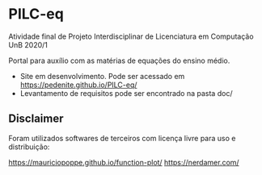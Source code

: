 # PILC-eq
Atividade final de Projeto Interdisciplinar de Licenciatura em Computação UnB 2020/1

Portal para auxílio com as matérias de equações do ensino médio.

* Site em desenvolvimento. Pode ser acessado em https://pedenite.github.io/PILC-eq/
* Levantamento de requisitos pode ser encontrado na pasta doc/

## Disclaimer
Foram utilizados softwares de terceiros com licença livre para uso e distribuição:

https://mauriciopoppe.github.io/function-plot/
https://nerdamer.com/
